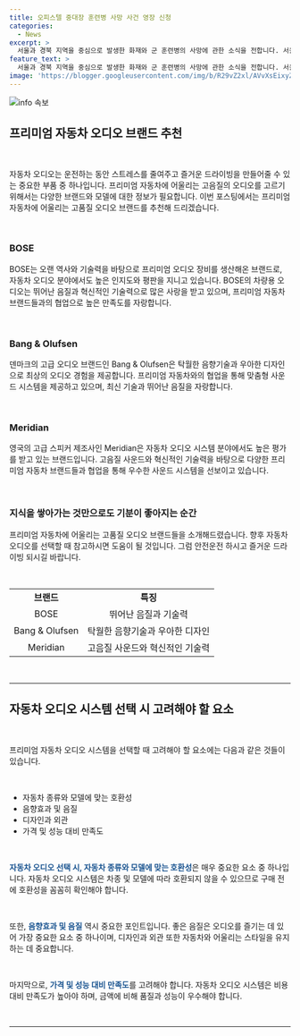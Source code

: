 ```yaml
---
title: 오피스텔 중대장 훈련병 사망 사건 영장 신청
categories:
  - News
excerpt: >
  서울과 경북 지역을 중심으로 발생한 화재와 군 훈련병의 사망에 관한 소식을 전합니다. 서울 서초구의 오피스텔과 구로구의 공구상가에서 발생한 화재로 인명피해는 없었지만, 재산 피해가 크고 정확한 화재 원인이 조사 중입니다. 또한 경북 김천시 산업단지의 공장에서도 큰 화재가 발생해 관계자 2명이 화상을 입었습니다. 이에 더해 육군 훈련병의 사망사건으로 경찰이 중대장과 부중대장의 구속영장을 신청한 상황입니다. 간부들의 책임과 군 기훈련 관련한 수사가 진행 중입니다.
feature_text: >
  서울과 경북 지역을 중심으로 발생한 화재와 군 훈련병의 사망에 관한 소식을 전합니다. 서울 서초구의 오피스텔과 구로구의 공구상가에서 발생한 화재로 인명피해는 없었지만, 재산 피해가 크고 정확한 화재 원인이 조사 중입니다. 또한 경북 김천시 산업단지의 공장에서도 큰 화재가 발생해 관계자 2명이 화상을 입었습니다. 이에 더해 육군 훈련병의 사망사건으로 경찰이 중대장과 부중대장의 구속영장을 신청한 상황입니다. 간부들의 책임과 군 기훈련 관련한 수사가 진행 중입니다.
image: 'https://blogger.googleusercontent.com/img/b/R29vZ2xl/AVvXsEixyZcFfHzMRdzZMjFBmAUKJYCLCGyLL1o632UiGVXcaFdKo_bkvkuCioo0uUKlGfBVcT3P84aROyZIXSBEx3Aw5nCQ3pTgDom1WDC4m8eifvWiAmWEEVb4x6G_l8C0QH225ldMjyaFvpxGEBGNO37VmDTDMHGhJPq73UglMfDca1-0aw/s1600/blogspot.png'
---
```


<p><img src="https://blogger.googleusercontent.com/img/b/R29vZ2xl/AVvXsEixyZcFfHzMRdzZMjFBmAUKJYCLCGyLL1o632UiGVXcaFdKo_bkvkuCioo0uUKlGfBVcT3P84aROyZIXSBEx3Aw5nCQ3pTgDom1WDC4m8eifvWiAmWEEVb4x6G_l8C0QH225ldMjyaFvpxGEBGNO37VmDTDMHGhJPq73UglMfDca1-0aw/s1600/blogspot.png" alt="info 속보" /></p>

<h2 data-ke-size="size26">프리미엄 자동차 오디오 브랜드 추천</h2>

<p data-ke-size="size16">&nbsp;</p>

<p data-ke-size="size16">자동차 오디오는 운전하는 동안 스트레스를 줄여주고 즐거운 드라이빙을 만들어줄 수 있는 중요한 부품 중 하나입니다. 프리미엄 자동차에 어울리는 고음질의 오디오를 고르기 위해서는 다양한 브랜드와 모델에 대한 정보가 필요합니다. 이번 포스팅에서는 프리미엄 자동차에 어울리는 고품질 오디오 브랜드를 추천해 드리겠습니다.</p>

<p data-ke-size="size16">&nbsp;</p>

<h3 data-ke-size="size24">BOSE</h3>

<p data-ke-size="size16">BOSE는 오랜 역사와 기술력을 바탕으로 프리미엄 오디오 장비를 생산해온 브랜드로, 자동차 오디오 분야에서도 높은 인지도와 평판을 지니고 있습니다. BOSE의 차량용 오디오는 뛰어난 음질과 혁신적인 기술력으로 많은 사랑을 받고 있으며, 프리미엄 자동차 브랜드들과의 협업으로 높은 만족도를 자랑합니다.</p>

<p data-ke-size="size16">&nbsp;</p>

<h3 data-ke-size="size24">Bang & Olufsen</h3>

<p data-ke-size="size16">덴마크의 고급 오디오 브랜드인 Bang & Olufsen은 탁월한 음향기술과 우아한 디자인으로 최상의 오디오 경험을 제공합니다. 프리미엄 자동차와의 협업을 통해 맞춤형 사운드 시스템을 제공하고 있으며, 최신 기술과 뛰어난 음질을 자랑합니다.</p>

<p data-ke-size="size16">&nbsp;</p>

<h3 data-ke-size="size24">Meridian</h3>

<p data-ke-size="size16">영국의 고급 스피커 제조사인 Meridian은 자동차 오디오 시스템 분야에서도 높은 평가를 받고 있는 브랜드입니다. 고음질 사운드와 혁신적인 기술력을 바탕으로 다양한 프리미엄 자동차 브랜드들과 협업을 통해 우수한 사운드 시스템을 선보이고 있습니다.</p>

<p data-ke-size="size16">&nbsp;</p>

<h3 data-ke-size="size24">지식을 쌓아가는 것만으로도 기분이 좋아지는 순간</h3>

<p data-ke-size="size16">프리미엄 자동차에 어울리는 고품질 오디오 브랜드들을 소개해드렸습니다. 향후 자동차 오디오를 선택할 때 참고하시면 도움이 될 것입니다. 그럼 안전운전 하시고 즐거운 드라이빙 되시길 바랍니다.</p>

<p data-ke-size="size16">&nbsp;</p>

<table>
    <tbody>
        <tr>
            <td style="text-align: center; height: 17px;"><b>브랜드</b></td>
            <td style="text-align: center; height: 17px;"><b>특징</b></td>
        </tr>
        <tr>
            <td style="text-align: center; height: 17px;">BOSE</td>
            <td style="text-align: center; height: 17px;">뛰어난 음질과 기술력</td>
        </tr>
        <tr>
            <td style="text-align: center; height: 17px;">Bang &amp; Olufsen</td>
            <td style="text-align: center; height: 17px;">탁월한 음향기술과 우아한 디자인</td>
        </tr>
        <tr>
            <td style="text-align: center; height: 17px;">Meridian</td>
            <td style="text-align: center; height: 17px;">고음질 사운드와 혁신적인 기술력</td>
        </tr>
    </tbody>
</table>

<p data-ke-size="size16">&nbsp;</p>

<hr>

<h2 data-ke-size="size26">자동차 오디오 시스템 선택 시 고려해야 할 요소</h2>

<p data-ke-size="size16">&nbsp;</p>

<p data-ke-size="size16">프리미엄 자동차 오디오 시스템을 선택할 때 고려해야 할 요소에는 다음과 같은 것들이 있습니다.</p>

<p data-ke-size="size16">&nbsp;</p>

<ul>
    <li>자동차 종류와 모델에 맞는 호환성</li>
    <li>음향효과 및 음질</li>
    <li>디자인과 외관</li>
    <li>가격 및 성능 대비 만족도</li>
</ul>

<p data-ke-size="size16">&nbsp;</p>

<p data-ke-size="size16"><b><span style="color: #1a5490;">자동차 오디오 선택 시, 자동차 종류와 모델에 맞는 호환성</span></b>은 매우 중요한 요소 중 하나입니다. 자동차 오디오 시스템은 차종 및 모델에 따라 호환되지 않을 수 있으므로 구매 전에 호환성을 꼼꼼히 확인해야 합니다.</p>

<p data-ke-size="size16">&nbsp;</p>

<p data-ke-size="size16">또한, <b><span style="color: #1a5490;">음향효과 및 음질</span></b> 역시 중요한 포인트입니다. 좋은 음질은 오디오를 즐기는 데 있어 가장 중요한 요소 중 하나이며, 디자인과 외관 또한 자동차와 어울리는 스타일을 유지하는 데 중요합니다.</p>

<p data-ke-size="size16">&nbsp;</p>

<p data-ke-size="size16">마지막으로, <b><span style="color: #1a5490;">가격 및 성능 대비 만족도</span></b>를 고려해야 합니다. 자동차 오디오 시스템은 비용 대비 만족도가 높아야 하며, 금액에 비해 품질과 성능이 우수해야 합니다.</p>

<p data-ke-size="size16">&nbsp;</p>

<hr>

<p data-ke-size="size16">&nbsp;</p>

